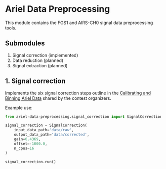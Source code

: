 # Ariel Data Preprocessing

This module contains the FGS1 and AIRS-CH0 signal data preprocessing tools.

## Submodules

1. Signal correction (implemented)
2. Data reduction (planned)
3. Signal extraction (planned)

## 1. Signal correction

Implements the six signal correction steps outline in the [Calibrating and Binning Ariel Data](https://www.kaggle.com/code/gordonyip/calibrating-and-binning-ariel-data) shared by the contest organizers.

Example use:

```python
from ariel-data-preprocessing.signal_correction import SignalCorrection

signal_correction = SignalCorrection(
    input_data_path='data/raw',
    output_data_path='data/corrected',
    gain=0.4369,
    offset=-1000.0,
    n_cpus=16
)

signal_correction.run()
```
